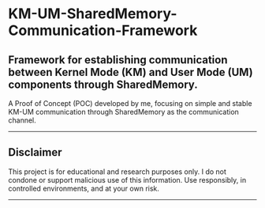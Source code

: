 # KM-UM-SharedMemory-Communication-Framework
## Framework for establishing communication between Kernel Mode (KM) and User Mode (UM) components through SharedMemory.

A Proof of Concept (POC) developed by me, focusing on simple and stable KM-UM communication through SharedMemory as the communication channel.

---

## Disclaimer

This project is for educational and research purposes only.
I do not condone or support malicious use of this information.
Use responsibly, in controlled environments, and at your own risk.

---
